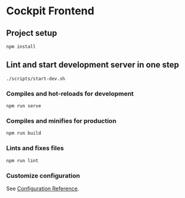 # Cockpit Frontend

## Project setup

```
npm install
```

## Lint and start development server in one step

```
./scripts/start-dev.sh
```

### Compiles and hot-reloads for development

```
npm run serve
```

### Compiles and minifies for production

```
npm run build
```

### Lints and fixes files

```
npm run lint
```

### Customize configuration

See [Configuration Reference](https://cli.vuejs.org/config/).
